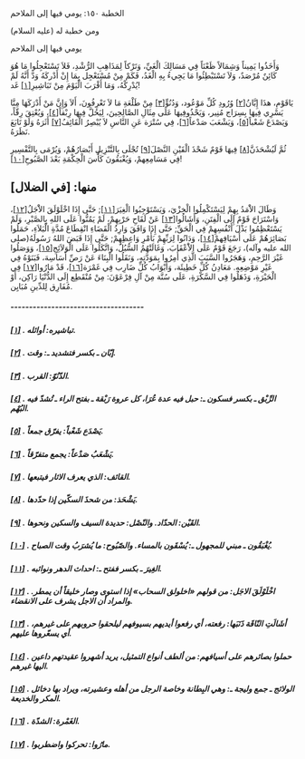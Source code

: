   الخطبة  ١٥٠: يومي فيها إلى الملاحم	

ومن خطبة له (عليه السلام)

يومي فيها إلى الملاحم

وَأَخَذُوا يَمِيناً وَشِمَالاً ظَعْنَاً فِي مَسَالِكَ  الْغَيِّ، وَتَرْكاً لِمَذَاهِبِ الرُّشْدِ، فَلاَ تَسْتَعْجِلُوا مَا هُوَ كَائِنٌ مُرْصَدٌ، وَلاَ تَسْتَبْطِئُوا مَا يَجِيءُ بِهِ الْغَدُ، فَكَمْ مِنْ مُسْتَعْجِل بِمَا إِنْ أَدْركَهُ وَدَّ أَنَّهُ لَمْ يُدْرِكْهُ،  وَمَا أَقْرَبَ الْيَوْمَ مِنْ تَبَاشِيرِ[[١\]](https://arabic.balaghah.net/node/614#_ftn1) غَد!

يَاقَوْمِ، هذَا إِبَّانُ[[٢\]](https://arabic.balaghah.net/node/614#_ftn2) وُرُودِ كُلِّ مَوْعُود، وَدُنُوٍّ[[٣\]](https://arabic.balaghah.net/node/614#_ftn3) مِنْ طَلْعَةِ مَا لاَ تَعْرِفُونَ، أَلاَ وَإِنَّ مَنْ أَدْرَكَهَا  مِنَّا يَسْرِي فِيهَا بِسِرَاج مُنِير، وَيَحْذُوفِيهَا عَلَى مِثَالِ  الصَّالِحِينَ، لِيَحُلَّ فِيهَا رِبْقاً[[٤\]](https://arabic.balaghah.net/node/614#_ftn4)، وَيُعْتِقَ رِقّاً، وَيَصْدَعَ شَعْباً[[٥\]](https://arabic.balaghah.net/node/614#_ftn5)، وَيَشْعَبَ صَدْعاً[[٦\]](https://arabic.balaghah.net/node/614#_ftn6)، فِي سُتْرَة عَنِ النَّاسِ لاَ يُبْصِرُ الْقَائِفُ[[٧\]](https://arabic.balaghah.net/node/614#_ftn7) أَثَرَهُ وَلَوْ تَابَعَ نَظَرَهُ.

ثُمَّ لَيُشْحَذَنَّ[[٨\]](https://arabic.balaghah.net/node/614#_ftn8) فِيهَا قَوْمٌ شَحْذَ الْقَيْنِ النَّصْلَ[[٩\]](https://arabic.balaghah.net/node/614#_ftn9) تُجْلَى بِالتَّنْزِيلِ أَبْصَارُهُمْ، وَيُرْمَى بِالتَّفْسِيرِ فِي  مَسَامِعِهمْ، وَيُغْبَقُونَ كَأْسَ الْحِكْمَةِ بَعْدَ الصَّبُوحِ[[١٠\]](https://arabic.balaghah.net/node/614#_ftn10)!

## منها: [في الضلال]

وَطَالَ الاَْمَدُ بِهِمْ لِيَسْتَكْمِلُوا الْخِزْيَ، وَيَسْتَوْجِبُوا الْغِيَرَ[[١١\]](https://arabic.balaghah.net/node/614#_ftn11); حَتَّى إِذَا اخْلَوْلَقَ الاَْجَلُ[[١٢\]](https://arabic.balaghah.net/node/614#_ftn12)، وَاسْتَرَاحَ قَوْمٌ إِلَى الْفِتَنِ، وَأَشَالُوا[[١٣\]](https://arabic.balaghah.net/node/614#_ftn13) عَنْ لَقَاحِ حَرْبِهِمْ، لَمْ يَمُنُّوا عَلَى اللهِ بِالصَّبْرِ، وَلَمْ يَسْتَعْظِمُوا بَذْلَ أَنْفُسِهِمْ فِي الْحَقِّ; حَتَّى إِذَا وَافَقَ  وَارِدُ الْقَضَاءِ انْقِطَاعَ مُدَّةِ الْبَلاَءِ، حَمَلُوا بَصَائِرَهُمْ عَلَى أَسْيَافِهمْ[[١٤\]](https://arabic.balaghah.net/node/614#_ftn14)، وَدَانُوا لِرَبِّهِمْ بَأَمْرِ وَاعِظِهِمْ; حَتَّى إِذَا قَبَضَ اللهُ  رَسُولَهُ(صلى الله عليه وآله)، رَجَعَ قَوْمٌ عَلَى الاَْعْقَابَ،  وَغَالَتْهُمُ السُّبُلُ، وَاتَّكَلُوا عَلَى الْوَلاَئِجِ[[١٥\]](https://arabic.balaghah.net/node/614#_ftn15)، وَوَصَلُوا غَيْرَ الرَّحِمِ، وَهَجَرُوا السَّبَبَ الَّذِي أُمِرُوا  بِمَوَدَّتِهِ، وَنَقَلُوا الْبِنَاءَ عَنْ رَصِّ أَسَاسِهَ، فَبَنَوْهُ  فِي غَيْرِ مَوْضِعِهِ. مَعَادِنُ كُلِّ خَطِيئَة، وَأَبْوَابُ كُلِّ  ضَارِب فِي غَمْرَة[[١٦\]](https://arabic.balaghah.net/node/614#_ftn16)، قَدْ مَارُوا[[١٧\]](https://arabic.balaghah.net/node/614#_ftn17) فِي الْحَيْرَةِ، وَذَهَلُوا فِي السَّكْرَةِ، عَلَى سُنَّة مِنْ آلِ  فِرْعَوْنَ: مِنْ مُنْقَطِع إِلَى الدُّنْيَا رَاكِن، أَوْ مُفَارِق  لِلدِّينِ مُبَايِن.

##### ------------------------------------

##### [[١\]](https://arabic.balaghah.net/node/614#_ftnref1) . تباشيره: أوائله.

##### [[٢\]](https://arabic.balaghah.net/node/614#_ftnref2) . إبّان ـ بكسر فتشديد ـ: وقت.

##### [[٣\]](https://arabic.balaghah.net/node/614#_ftnref3) . الدّنُوّ: القرب.

##### [[٤\]](https://arabic.balaghah.net/node/614#_ftnref4) . الرِّبْق ـ بكسر فسكون ـ: حبل فيه عدة عُرَا، كل عروة رَبْقة ـ بفتح الراء ـ تُشدّ فيه البُهْم.

##### [[٥\]](https://arabic.balaghah.net/node/614#_ftnref5) . يَصْدَع شَعْباً: يفرّق جمعاً.

##### [[٦\]](https://arabic.balaghah.net/node/614#_ftnref6) . يَشْعَبُ صَدْعاً: يجمع متفرّقاً.

##### [[٧\]](https://arabic.balaghah.net/node/614#_ftnref7) . القائف: الذي يعرف الاثار فيتبعها.

##### [[٨\]](https://arabic.balaghah.net/node/614#_ftnref8) . يَشْحَذ: من شحذَ السكّين إذا حدّدها.

##### [[٩\]](https://arabic.balaghah.net/node/614#_ftnref9) . القَيْن: الحدّاد. والنّصْل: حديدة السيف والسكين ونحوها.

##### [[١٠\]](https://arabic.balaghah.net/node/614#_ftnref10) . يُغْبَقُون ـ مبني للمجهول ـ: يُسْقَون بالمساء. والصّبُوح: ما يُشرَبُ وقت الصباح.

##### [[١١\]](https://arabic.balaghah.net/node/614#_ftnref11) . الغِيرَ ـ بكسر ففتح ـ: احداث الدهر ونوائبه.

##### [[١٢\]](https://arabic.balaghah.net/node/614#_ftnref12) . اخْلَوْلَقَ الاجَل: من قولهم «اخلولق السحاب» إذا استوى وصار خليقاً أن يمطر. والمراد أن الاجل يشرف على الانقضاء.

##### [[١٣\]](https://arabic.balaghah.net/node/614#_ftnref13) . أشَالَتِ النّاقَة ذَنَبَها: رفعته، أي رفعوا أيديهم بسيوفهم ليلحقوا حروبهم على غيرهم، أي يسعّروها عليهم.

##### [[١٤\]](https://arabic.balaghah.net/node/614#_ftnref14) . حملوا بصائرهم على أسيافهم: من ألطف أنواع التمثيل، يريد أشهروا عقيدتهم داعين اليها غيرهم.

##### [[١٥\]](https://arabic.balaghah.net/node/614#_ftnref15) . الولائج ـ جمع وليجة ـ: وهي البِطانة وخاصة الرجل من أهله وعشيرته، ويراد بها دخائل المكر والخديعة.

##### [[١٦\]](https://arabic.balaghah.net/node/614#_ftnref16) . الغَمْرة: الشدّة.

##### [[١٧\]](https://arabic.balaghah.net/node/614#_ftnref17) . مارُوا: تحركوا واضطربوا. 
